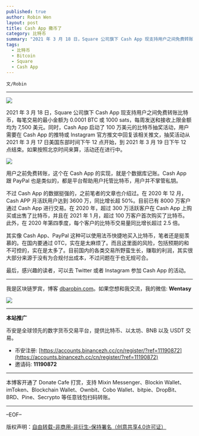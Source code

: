 ```yaml
---
published: true
author: Robin Wen
layout: post
title: Cash App 撒币了
category: 比特币
summary: "2021 年 3 月 18 日，Square 公司旗下 Cash App 现支持用户之间免费转账比特币，每笔交易的最小金额为 0.0001 BTC 或 1000 sats，每周发送和接收上限金额均为 7,500 美元。同时，Cash App 启动了 100 万美元的比特币抽奖活动，用户需要在 Cash App 的推特或 Instagram 官方推文中回复该相关推文，抽奖活动从 2021 年 3 月 17 日美国东部时间下午 12 点开始，到 2021 年 3 月 19 日下午 12 点结束。如果按照北京时间来算，活动还在进行中。"
tags:
  - 比特币
  - Bitcoin
  - Square
  - Cash App
---
```


`文/Robin`

***

![](https://cdn.dbarobin.com/n3dheni.png)

2021 年 3 月 18 日，Square 公司旗下 Cash App 现支持用户之间免费转账比特币，每笔交易的最小金额为 0.0001 BTC 或 1000 sats，每周发送和接收上限金额均为 7,500 美元。同时，Cash App 启动了 100 万美元的比特币抽奖活动，用户需要在 Cash App 的推特或 Instagram 官方推文中回复该相关推文，抽奖活动从 2021 年 3 月 17 日美国东部时间下午 12 点开始，到 2021 年 3 月 19 日下午 12 点结束。如果按照北京时间来算，活动还在进行中。

![](https://cdn.dbarobin.com/butinzn.png)

用户之前免费转账，这个在 Cash App 的实现，就是个数据库记账。Cash App 跟 PayPal 也是类似的，都是平台帮助用户托管比特币，用户并不掌管私钥。

不过 Cash App 的数据挺强的，之前笔者的文章也介绍过。在 2020 年 12 月，Cash APP 月活跃用户达到 3600 万，同比增长超 50%。目前已有 8000 万客户通过 Cash App 进行交易。在 2020 年，超过 300 万活跃客户在 Cash App 上购买或出售了比特币，并且在 2021 年 1 月，超过 100 万客户首次购买了比特币。此外，在 2020 年第四季度，每个客户的比特币交易量同比增长超过 2.5 倍。

其实像 Cash App、PayPal 这种可以使用法币快捷地买入比特币，笔者还是挺羡慕的。在国内要通过 0TC，实在是太麻烦了。而且这里面的风险，包括预期的和不可控的，实在是太多了。目前国内的各类交易所野蛮生长，赚取的利润，其实很大部分来源于没有为合规付出成本，不过问题在于也无规可合。

最后，感兴趣的读者，可以去 Twitter 或者 Instagram 参加 Cash App 的活动。

***

我是区块链罗宾，博客 [dbarobin.com](https://dbarobin.com/)。如果您想和我交流，我的微信: **Wentasy**

![](https://cdn.dbarobin.com/v4yywe2.png)

***

**本站推广**

币安是全球领先的数字货币交易平台，提供比特币、以太坊、BNB 以及 USDT 交易。

* 币安注册: [https://accounts.binancezh.cc/cn/register/?ref=11190872](https://accounts.binancezh.cc/cn/register/?ref=11190872)
* 邀请码: **11190872**

***

本博客开通了 Donate Cafe 打赏，支持 Mixin Messenger、Blockin Wallet、imToken、Blockchain Wallet、Ownbit、Cobo Wallet、bitpie、DropBit、BRD、Pine、Secrypto 等任意钱包扫码转账。

<center>
    <div class="--donate-button"
         data-button-id="f8b9df0d-af9a-460d-8258-d3f435445075"
    ></div>
</center>

***

–EOF–

版权声明：[自由转载-非商用-非衍生-保持署名（创意共享4.0许可证）](http://creativecommons.org/licenses/by-nc-nd/4.0/deed.zh)